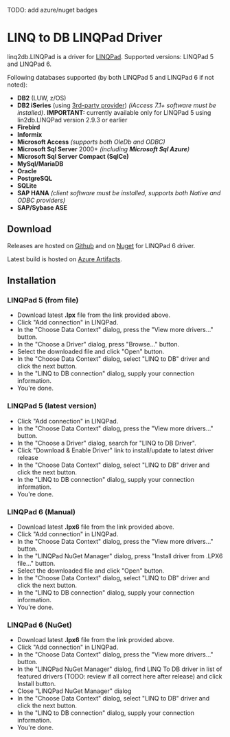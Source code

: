 TODO: add azure/nuget badges

# LINQ to DB LINQPad Driver

linq2db.LINQPad is a driver for [LINQPad](http://www.linqpad.net). Supported versions: LINQPad 5 and LINQPad 6.

Following databases supported (by both LINQPad 5 and LINQPad 6 if not noted):

- **DB2** (LUW, z/OS)
- **DB2 iSeries** (using [3rd-party provider](https://github.com/LinqToDB4iSeries/Linq2DB4iSeries)) *(iAccess 7.1+ software must be installed)*. **IMPORTANT:** currently available only for LINQPad 5 using lin2db.LINQPad version 2.9.3 or earlier
- **Firebird**
- **Informix**
- **Microsoft Access** *(supports both OleDb and ODBC)*
- **Microsoft Sql Server** 2000+ *(including **Microsoft Sql Azure**)*
- **Microsoft Sql Server Compact (SqlCe)**
- **MySql/MariaDB**
- **Oracle**
- **PostgreSQL**
- **SQLite**
- **SAP HANA** *(client software must be installed, supports both Native and ODBC providers)*
- **SAP/Sybase ASE**

## Download

Releases are hosted on [Github](https://github.com/linq2db/linq2db.LINQPad/releases) and on [Nuget](https://www.nuget.org/packages/linq2db.LINQPad) for LINQPad 6 driver.

Latest build is hosted on [Azure Artifacts](https://dev.azure.com/linq2db/linq2db/_packaging?_a=package&feed=linq2db%40Local&package=linq2db.LINQPad&protocolType=NuGet).

## Installation

### LINQPad 5 (from file)

- Download latest **.lpx** file from the link provided above.
- Click "Add connection" in LINQPad.
- In the "Choose Data Context" dialog, press the "View more drivers..." button.
- In the "Choose a Driver" dialog, press "Browse..." button.
- Select the downloaded file and click "Open" button.
- In the "Choose Data Context" dialog, select "LINQ to DB" driver and click the next button.
- In the "LINQ to DB connection" dialog, supply your connection information.
- You're done.

### LINQPad 5 (latest version)

- Click "Add connection" in LINQPad.
- In the "Choose Data Context" dialog, press the "View more drivers..." button.
- In the "Choose a Driver" dialog, search for "LINQ to DB Driver".
- Click "Download & Enable Driver" link to install/update to latest driver release
- In the "Choose Data Context" dialog, select "LINQ to DB" driver and click the next button.
- In the "LINQ to DB connection" dialog, supply your connection information.
- You're done.

### LINQPad 6 (Manual)

- Download latest **.lpx6** file from the link provided above.
- Click "Add connection" in LINQPad.
- In the "Choose Data Context" dialog, press the "View more drivers..." button.
- In the "LINQPad NuGet Manager" dialog, press "Install driver from .LPX6 file..." button.
- Select the downloaded file and click "Open" button.
- In the "Choose Data Context" dialog, select "LINQ to DB" driver and click the next button.
- In the "LINQ to DB connection" dialog, supply your connection information.
- You're done.

### LINQPad 6 (NuGet)

- Download latest **.lpx6** file from the link provided above.
- Click "Add connection" in LINQPad.
- In the "Choose Data Context" dialog, press the "View more drivers..." button.
- In the "LINQPad NuGet Manager" dialog, find LINQ To DB driver in list of featured drivers (TODO: review if all correct here after release) and click Install button.
- Close "LINQPad NuGet Manager" dialog
- In the "Choose Data Context" dialog, select "LINQ to DB" driver and click the next button.
- In the "LINQ to DB connection" dialog, supply your connection information.
- You're done.
